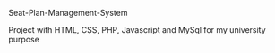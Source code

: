 Seat-Plan-Management-System


Project with HTML, CSS, PHP, Javascript and MySql for my university purpose
